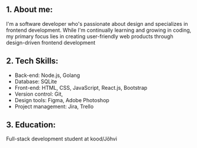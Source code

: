 ## 1. About me:
I'm a software developer who's passionate about design and specializes in frontend development. While I'm continually learning and growing in coding, my primary focus lies in creating user-friendly web products through design-driven frontend development

## 2. Tech Skills:
- Back-end: Node.js, Golang
- Database: SQLite
- Front-end: HTML, CSS, JavaScript, React.js, Bootstrap
- Version control: Git,
- Design tools: Figma, Adobe Photoshop
- Project management: Jira, Trello

## 3. Education:
Full-stack development student at kood/Jõhvi
